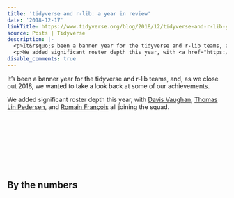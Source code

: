 ```yaml
---
title: 'tidyverse and r-lib: a year in review'
date: '2018-12-17'
linkTitle: https://www.tidyverse.org/blog/2018/12/tidyverse-and-r-lib-year-in-review/
source: Posts | Tidyverse
description: |-
  <p>It&rsquo;s been a banner year for the tidyverse and r-lib teams, and, as we close out 2018, we wanted to take a look back at some of our achievements.</p>
  <p>We added significant roster depth this year, with <a href="https://twitter.com/dvaughan32/" target="_blank" rel="noopener">Davis Vaughan</a>, <a href="https://twitter.com/thomasp85/" target="_blank" rel="noopener">Thomas Lin Pedersen</a>, and <a href="https://twitter.com/romain_francois/" target="_blank" rel="noopener">Romain François</a> all joining the squad.</p> <h2 id="by-the-numbers">By the numbers <a href="#by-the-numbers"> <svg  ...
disable_comments: true
---
```

<p>It&rsquo;s been a banner year for the tidyverse and r-lib teams, and, as we close out 2018, we wanted to take a look back at some of our achievements.</p>
<p>We added significant roster depth this year, with <a href="https://twitter.com/dvaughan32/" target="_blank" rel="noopener">Davis Vaughan</a>, <a href="https://twitter.com/thomasp85/" target="_blank" rel="noopener">Thomas Lin Pedersen</a>, and <a href="https://twitter.com/romain_francois/" target="_blank" rel="noopener">Romain François</a> all joining the squad.</p> <h2 id="by-the-numbers">By the numbers <a href="#by-the-numbers"> <svg  ...